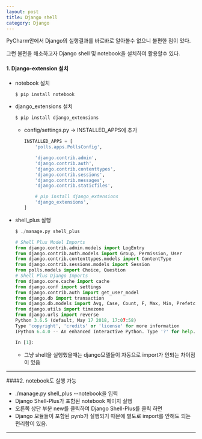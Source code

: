 ```yaml
---
layout: post
title: Django shell
category: Django
---
```




PyCharm안에서 Django의 실행결과를 바로바로 알아볼수 없으니 불편한 점이 있다.

그런 불편을 해소하고자 Django shell 및 notebook을 설치하여 활용할수 있다.



#### 1. Django-extension 설치

- notebook 설치

  ```python
  $ pip install notebook
  ```

  

- django_extensions 설치

  ```python
  $ pip install django_extensions
  ```

  - config/settings.py -> INSTALLED_APPS에 추가

    ```python
    INSTALLED_APPS = [
        'polls.apps.PollsConfig',
    
        'django.contrib.admin',
        'django.contrib.auth',
        'django.contrib.contenttypes',
        'django.contrib.sessions',
        'django.contrib.messages',
        'django.contrib.staticfiles',
    
        # pip install django_extensions
        'django_extensions',
    ]
    ```

    

- shell_plus 실행

  ```python
  $ ./manage.py shell_plus
  
  # Shell Plus Model Imports
  from django.contrib.admin.models import LogEntry
  from django.contrib.auth.models import Group, Permission, User
  from django.contrib.contenttypes.models import ContentType
  from django.contrib.sessions.models import Session
  from polls.models import Choice, Question
  # Shell Plus Django Imports
  from django.core.cache import cache
  from django.conf import settings
  from django.contrib.auth import get_user_model
  from django.db import transaction
  from django.db.models import Avg, Case, Count, F, Max, Min, Prefetch, Q, Sum, When, Exists, OuterRef, Subquery
  from django.utils import timezone
  from django.urls import reverse
  Python 3.6.5 (default, May 17 2018, 17:07:58) 
  Type 'copyright', 'credits' or 'license' for more information
  IPython 6.4.0 -- An enhanced Interactive Python. Type '?' for help.
  
  In [1]: 
  
  ```

  - 그냥 shell을 실행했을때는 django모델들이 자동으로 import가 안되는 차이점이 있음

  

---



####2. notebook도 실행 가능

- ./manage.py shell_plus --notebook을 입력
- Django Shell-Plus가 포함된 notebook 페이지 실행
- 오른쪽 상단 부분 new를 클릭하여 Django Shell-Plus를 클릭 하면
- Django 모듈들이 포함된 pynb가 실행되기 때문에 별도로 import를 안해도 되는 편리함이 있음.

---



